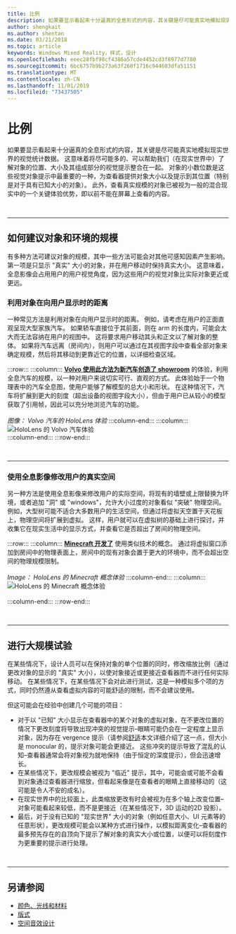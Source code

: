 ```yaml
---
title: 比例
description: 如果要显示看起来十分逼真的全息形式的内容，其关键是尽可能真实地模拟现实世界的视觉统计数据。
author: shengkait
ms.author: shentan
ms.date: 03/21/2018
ms.topic: article
keywords: Windows Mixed Reality，样式，设计
ms.openlocfilehash: eeec28fbf98cf4386a57cde4452cd3f8977d7780
ms.sourcegitcommit: 6bc6757b9b273a63f260f1716c944603dfa51151
ms.translationtype: MT
ms.contentlocale: zh-CN
ms.lasthandoff: 11/01/2019
ms.locfileid: "73437505"
---
```

# <a name="scale"></a>比例

如果要显示看起来十分逼真的全息形式的内容，其关键是尽可能真实地模拟现实世界的视觉统计数据。 这意味着将尽可能多的、可以帮助我们（在现实世界中）了解对象的位置、大小及其组成部分的视觉提示整合在一起。 对象的小数位数是这些视觉对象提示中最重要的一种，为查看器提供对象大小以及提示到其位置（特别是对于具有已知大小的对象）。 此外，查看真实规模的对象已被视为一般的混合现实中的一个关键体验优势，即以前不能在屏幕上查看的内容。

<br>

---

## <a name="how-to-suggest-the-scale-of-objects-and-environments"></a>如何建议对象和环境的规模

有多种方法可建议对象的规模，其中一些方法可能会对其他可感知因素产生影响。 第一项是只显示 "真实" 大小的对象，并在用户移动时保持真实大小。 这意味着，全息影像会占用用户的用户视觉角度，因为这些用户的视觉对象比实际对象更近或更远。

### <a name="utilize-the-distance-of-objects-as-they-are-presented-to-the-user"></a>利用对象在向用户显示时的距离

一种常见方法是利用对象在向用户显示时的距离。 例如，请考虑在用户的正面直观呈现大型家族汽车。 如果轿车直接位于其前面，则在 arm 的长度内，可能会太大而无法容纳在用户的视图中。 这将要求用户移动其头和正文以了解对象的整体。 如果将汽车远离（房间内），则用户可以通过在其视图字段中查看全部对象来确定规模，然后将其移动到更靠近它的位置，以详细检查区域。

:::row:::
    :::column:::
        **[Volvo 使用此方法为新汽车创造了 showroom](https://www.youtube.com/watch?v=DilzwF90vec)** 的体验，利用全息汽车的规模，以一种对用户来说切实可行、直观的方式。 此体验始于一个物理表中的汽车全息图，使用户能够了解模型的总大小和形状。 在这种情况下，汽车将扩展到更大的刻度（超出设备的视图字段大小），但由于用户已从较小的模型获取了引用帧，因此可以充分地浏览汽车的功能。<br>
        <br>
        *图像： Volvo 汽车的 HoloLens 体验*
    :::column-end:::
        :::column:::
       ![HoloLens 的 Volvo 汽车体验](images/volvo-cars-microsoft-hololens-experience01-640px.jpg)<br>
    :::column-end:::
:::row-end:::


<br>

---

### <a name="use-holograms-to-modify-the-users-real-space"></a>使用全息影像修改用户的真实空间

另一种方法是使用全息影像来修改用户的实际空间，将现有的墙壁或上限替换为环境，或者追加 "洞" 或 "windows"，允许大小过度的对象看似 "突破" 物理空间。 例如，大型树可能不适合大多数用户的生活空间，但通过将虚拟天空置于天花板上，物理空间将扩展到虚拟。 这样，用户就可以在虚拟树的基础上进行探讨，并收集它在现实生活中的显示方式，并查看它是否超出了房间的物理空间。

:::row:::
    :::column:::
        **[Minecraft 开发了](https://minecraft.net/)** 使用类似技术的概念。 通过将虚拟窗口添加到房间中的物理表面上，房间中的现有对象会置于更大的环境中，而不会超出空间的物理规模限制。<br>
        <br>
        *Image： HoloLens 的 Minecraft 概念体验*
    :::column-end:::
        :::column:::
       ![HoloLens 的 Minecraft 概念体验](images/800px-minecraftwindow-640px.jpg)<br><br>
    :::column-end:::
:::row-end:::


<br>

---


## <a name="experimenting-with-scale"></a>进行大规模试验

在某些情况下，设计人员可以在保持对象的单个位置的同时，修改缩放比例（通过更改对象的显示的 "真实" 大小），以使对象接近或更接近查看器而不进行任何实际移动。 在某些情况下，在某些情况下会对此进行测试，这是一种模拟多个项的方式，同时仍然遵从查看虚拟内容的可能舒适的限制，而不会建议使用。

但这可能会在经验中创建几个可能的项目：
* 对于以 "已知" 大小显示在查看器中的某个对象的虚拟对象，在不更改位置的情况下更改刻度将导致出现冲突的视觉提示–眼睛可能仍会在一定程度上显示对象，因为存在 vergence 提示（请参阅[舒适](comfort.md)本文详细介绍了这一点，但大小是 monocular 的，提示对象可能会更接近。 这些冲突的提示导致了混乱的认知–查看器通常会将对象视为就地保持（由于恒定的深度提示），但会迅速增长。
* 在某些情况下，更改规模会被视为 "临近" 提示，其中，可能会或可能不会看到对象通过查看器进行缩放，但看起来像是在查看者的眼睛上直接移动的（这可能是令人不安的成名）。
* 在现实世界中的比较面上，此类缩放更改有时会被视为在多个轴上改变位置–对象可能看起来较低，而不是更接近（在某些情况下，3D 运动的2D 投影）。
* 最后，对于没有已知的 "现实世界" 大小的对象（例如任意大小、UI 元素等的任意形状），更改规模可能会以某种方式进行操作，以模拟距离变化–查看器的最多预先存在的自顶向下提示了解对象的真实大小或位置，以便可以将刻度作为更重要的提示进行处理。

<br>

---

## <a name="see-also"></a>另请参阅
* [颜色、光线和材料](color,-light-and-materials.md)
* [版式](typography.md)
* [空间音效设计](spatial-sound-design.md)
